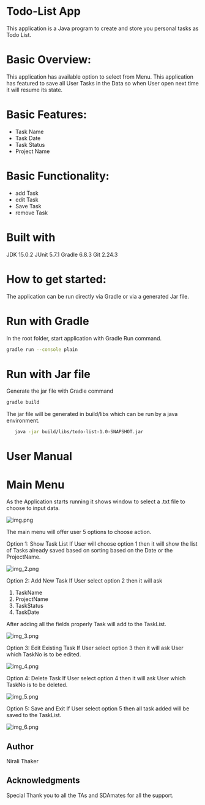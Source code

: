 # Todo-List App

This application is a Java program to create and store you personal tasks as Todo List.

# Basic Overview:

This application has available option to select from Menu. This application has featured to save all User Tasks in the Data so when User open next time it will resume its state.

# Basic Features:

- Task Name
- Task Date
- Task Status
- Project Name

# Basic Functionality:
- add Task
- edit Task
- Save Task
- remove Task

# Built with

JDK 15.0.2
JUnit 5.7.1
Gradle 6.8.3
Git 2.24.3

# How to get started:

The application can be run directly via Gradle or via a generated Jar file.

# Run with Gradle

In the root folder, start application with Gradle Run command.
```bash
gradle run --console plain
````
# Run with Jar file

Generate the jar file with Gradle command
```bash
gradle build
```
The jar file will be generated in build/libs which can be run by a java environment.

```bash
   java -jar build/libs/todo-list-1.0-SNAPSHOT.jar
```

# User Manual

# Main Menu

As the Application starts running it shows window to select a .txt file to choose to input data.

![img.png](files/input_reader.png)

The main menu will offer user 5 options to choose action.


Option 1: Show Task List 
If User will choose option 1 then it will show the list of Tasks already saved based on sorting based on the Date or the ProjectName.

![img_2.png](files/view_task_after_exit.png)

Option 2: Add New Task
If User select option 2 then it will ask 
1. TaskName
2. ProjectName
3. TaskStatus
4. TaskDate

After adding all the fields properly Task will add to the TaskList.

![img_3.png](files/addtask.png)

Option 3: Edit Existing Task
If User select option 3 then it will ask User which TaskNo is to be edited.

![img_4.png](files/edit_task.png)

Option 4: Delete Task
If User select option 4 then it will ask User which TaskNo is to be deleted.

![img_5.png](files/delete_task.png)

Option 5: Save and Exit
If User select option 5 then all task added will be saved to the TaskList.

![img_6.png](files/save_exit.png)

## Author 

Nirali Thaker

## Acknowledgments

Special Thank you to all the TAs and SDAmates for all the support.


